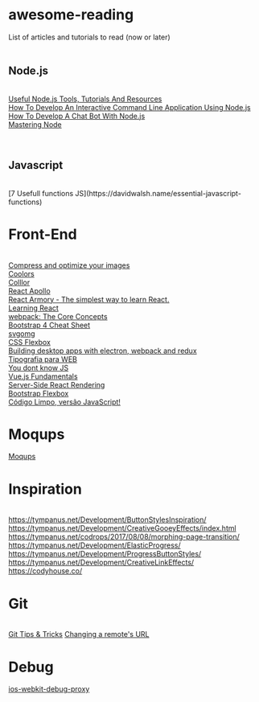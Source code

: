 # awesome-reading
List of articles and tutorials to read (now or later)
<br><br>
<h2>Node.js</h2>

<br>[Useful Node.js Tools, Tutorials And Resources](https://www.smashingmagazine.com/2011/09/useful-node-js-tools-tutorials-and-resources/)
<br>[How To Develop An Interactive Command Line Application Using Node.js](https://www.smashingmagazine.com/2017/03/interactive-command-line-application-node-js/)
<br>[How To Develop A Chat Bot With Node.js](https://www.smashingmagazine.com/2016/10/how-to-develop-a-chat-bot-with-node-js/)
<br>[Mastering Node](http://visionmedia.github.io/masteringnode/)

<br>
<h2>Javascript</h2>
<br>[7 Usefull functions JS](https://davidwalsh.name/essential-javascript-functions)

# Front-End
<br>[Compress and optimize your images](https://compressor.io/compress)
<br>[Coolors](https://coolors.co/)
<br>[Colllor](http://colllor.com)
<br>[React Apollo](http://dev.apollodata.com/react/)
<br>[React Armory - The simplest way to learn React.](https://reactarmory.com)
<br>[Learning React](http://www.react.express)
<br>[webpack: The Core Concepts](http://webpack.academy/p/the-core-concepts)
<br>[Bootstrap 4 Cheat Sheet](https://hackerthemes.com/bootstrap-cheatsheet/)
<br>[svgomg](https://jakearchibald.github.io/svgomg/)
<br>[CSS Flexbox](https://www.htmllion.com/css-flexbox.html)
<br>[Building desktop apps with electron, webpack and redux](https://blog.red-badger.com/blog/2016/04/18/building-desktop-apps-with-electron-webpack-and-redux)
<br>[Tipografia para WEB](https://www.origamid.com/wp-content/uploads/2015/05/tipografia-para-web.pdf)
<br>[You dont know JS](https://github.com/getify/You-Dont-Know-JS)
<br>[Vue.js Fundamentals](https://vuereactor.com/fundamentals/)
<br>[Server-Side React Rendering](https://css-tricks.com/server-side-react-rendering/) 
<br>[Bootstrap Flexbox](https://v4-alpha.getbootstrap.com/utilities/flexbox/)
<br>[Código Limpo, versão JavaScript!](https://medium.com/trainingcenter/c%C3%B3digo-limpo-vers%C3%A3o-javascript-80adecafdbec)

# Moqups
[Moqups](https://app.moqups.com/)

# Inspiration
<br>https://tympanus.net/Development/ButtonStylesInspiration/
<br>https://tympanus.net/Development/CreativeGooeyEffects/index.html
<br>https://tympanus.net/codrops/2017/08/08/morphing-page-transition/
<br>https://tympanus.net/Development/ElasticProgress/
<br>https://tympanus.net/Development/ProgressButtonStyles/
<br>https://tympanus.net/Development/CreativeLinkEffects/
<br>https://codyhouse.co/

# Git
<br> [Git Tips & Tricks](https://wikileaks.org/ciav7p1/cms/page_1179773.html?ct=t(BrazilJS_Weekly_468_9_2013))
[Changing a remote's URL](https://help.github.com/articles/changing-a-remote-s-url/)

# Debug
[ios-webkit-debug-proxy](https://github.com/google/ios-webkit-debug-proxy)

